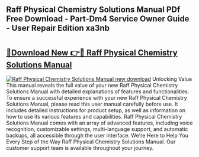 ## Raff Physical Chemistry Solutions Manual PDf Free Download - Part-Dm4 Service Owner Guide - User Repair Edition xa3nb

# <h2><a href="http://bc49895.oget.top/?id=Raff+Physical+Chemistry+Solutions+Manual">🔗Download New 👉🔴 Raff Physical Chemistry Solutions Manual</a></h2>

[![Raff Physical Chemistry Solutions Manual new download](https://i.imgur.com/5g1atiW.png)](http://bc49895.oget.top/?id=Raff+Physical+Chemistry+Solutions+Manual)
Unlocking Value This manual reveals the full value of your new Raff Physical Chemistry Solutions Manual with detailed explanations of features and functionalities. To ensure a successful experience with your new Raff Physical Chemistry Solutions Manual, please read this user manual carefully before use. It includes detailed instructions for product setup, as well as information on how to use its various features and capabilities. Raff Physical Chemistry Solutions Manual comes with an array of advanced features, including voice recognition, customizable settings, multi-language support, and automatic backups, all accessible through the user interface. We're Here to Help You Every Step of the Way Raff Physical Chemistry Solutions Manual. Our customer support team is available throughout your journey.
